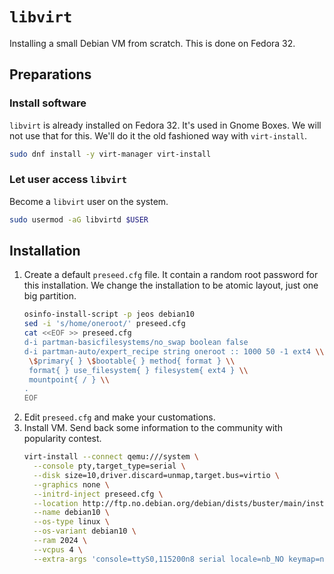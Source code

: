 # `libvirt`

Installing a small Debian VM from scratch. This is done on Fedora 32.

## Preparations

### Install software

`libvirt` is already installed on Fedora 32. It's used in Gnome Boxes. We will not use that for this. We'll do it the old fashioned way with `virt-install`.

```bash
sudo dnf install -y virt-manager virt-install
```

### Let user access `libvirt`

Become a `libvirt` user on the system.

```bash
sudo usermod -aG libvirtd $USER
```

## Installation

1. Create a default `preseed.cfg` file. It contain a random root password for this installation. We change the installation to be atomic layout, just one big partition.
    ```bash
    osinfo-install-script -p jeos debian10
    sed -i 's/home/oneroot/' preseed.cfg
    cat <<EOF >> preseed.cfg
    d-i partman-basicfilesystems/no_swap boolean false
    d-i partman-auto/expert_recipe string oneroot :: 1000 50 -1 ext4 \\
     \$primary{ } \$bootable{ } method{ format } \\
     format{ } use_filesystem{ } filesystem{ ext4 } \\
     mountpoint{ / } \\
    .
    EOF
    ```
0. Edit `preseed.cfg` and make your customations.
0. Install VM. Send back some information to the community with popularity contest.
    ```bash
    virt-install --connect qemu:///system \
      --console pty,target_type=serial \
      --disk size=10,driver.discard=unmap,target.bus=virtio \
      --graphics none \
      --initrd-inject preseed.cfg \
      --location http://ftp.no.debian.org/debian/dists/buster/main/installer-amd64 \
      --name debian10 \
      --os-type linux \
      --os-variant debian10 \
      --ram 2024 \
      --vcpus 4 \
      --extra-args 'console=ttyS0,115200n8 serial locale=nb_NO keymap=no auto=true mirror/country=manual mirror/http/hostname=ftp.no.debian.org mirror/http/directory=/debian mirror/http/proxy= passwd/make-user=false popularity-contest/participate=true file=/preseed.cfg'
    ```

<!---
# vim: set spell spelllang=en:
-->
